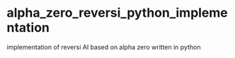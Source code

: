 # alpha_zero_reversi_python_implementation
implementation of reversi AI based on alpha zero written in python
